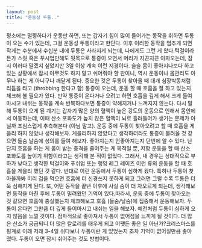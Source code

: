 ```yaml
---
layout: post
title: "운동성 두통.."
---
```


평소에는 멀쩡하다가 운동만 하면, 또는 갑자기 힘이 많이 들어가는 동작을 취하면 두통이 오는 수가 있는데, 그걸 운동성 두통이라고 한단다. 이후 이러한 동작을 멈추게 되면 작게는 수분에서 수십분 내에 두통은 사라지게 되는데, 나에게도 그런 게 왔다.턱걸이라든가 스퀏 혹은 푸시업만해도 뒷목으로 통증이 오면서 머리가 지끈지끈 아파오는데, 잠시 이러다 말겠지 싶었지만 3일 이상 계속 이런 지경이다. 슬슬 몸이 좋아지나보다 하고 있는 상황에서 잠시 아무것도 하지 말고 쉬어줘야 할 판이니, 역시 운동이나 몸관리도 아무나 하는 게 아니구나 깨닫게 된다. 중요한 것은 두통이 찾아올 때 대개 심장박동처럼 리듬을 타고 (throbbing 한다고 함) 통증이 오는데, 운동 할 때 호흡을 잘 하고 있는지 체크해 볼 필요가 있다. 만약 통증이 온다거나 오려고 하면 호흡을 깊게 해서 크게 들여마시고 내쉬는 동작을 계속 반복하다보면 통증이 약해지거나 느껴지지 않는다. 다시 말해 두통이 오게 된 계기는 갑자기 많은 양의 혈액이 높은 강도의 운동으로 인해서 몸안에서 이동하는데, 이때 산소 포화도가 높지 않은 혈액이 뇌로 흘러들어가 생기는 문제가 아닐까 조심스럽게 추측해본다 (아님 말고). 운동 중에 두통이 찾아오려고 할 때 호흡을 게을리 하지 않았나 생각해보자. 게을리하지 않았다고 생각하더라도 통증이 몰려올 것 같으면 들숨 날숨에 성의를 들여 해보자. 좋아지는지 안좋아지는지 단번에 알 수 있다. 난 단지 호흡을 하는 게 몸이 받는 충격을 줄여주는 게 목적일 뿐, 저항 운동을 할 때 산소 포화도를 높이기 위함이라고는 생각해 본 적이 없었다. 그래서, 내 경우는 상대적으로 부하가 낮다고 생각한 턱걸이와 푸쉬업 또는 행잉 레그 레이즈 이런 류의 운동을 할 때 호흡을 게을리 했던 것 같다. 반대로 이런 운동에서 두통이 심하게 왔다. 특히나 두통이 찾아올까봐 미리 겁을 먹으면 호흡에 더 신경쓰지 못하게 되고 그러면 그럴 수록 두통은 더욱 심해지게 된다. 또, 어떤 동작을 끝낸 이후에 사실 숨이 더 차오르게 되는데, 생각해보면 동작을 마친 후에 두통이 밀려왔던 기억이 있다.따라서, 운동 중에 두통이 찾아오는 것 같으면 호흡에 충실했는지 체크해보고 호흡 (들숨/날숨)에 집중해서 운동해보자. 두통이 온다면 그만큼 더 깊게 들이마시고 내쉬는 일을 해보자. 예전처럼 두통이 심하게 오지 않음을 느낄 것이다. 점차적으로 좋아져서 두통이 없어짐을 느끼게 될 것이다. 더 많은 산소가 공급되니 더 많은 칼로리를 태우게 되고 어쨋든 좋은 일 아닌가?크리스마스를 핑계로 이래 저래 3-4일 쉬다보니 두통이란 게 있었는지 조차 기억이 없어질만큼 좋아졌다. 두통이 오면 잠시 쉬어주는 것도 방법이다.

